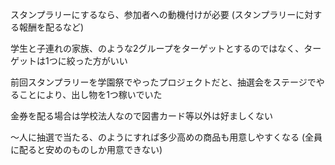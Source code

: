 スタンプラリーにするなら、参加者への動機付けが必要
(スタンプラリーに対する報酬を配るなど)

学生と子連れの家族、のような2グループをターゲットとするのではなく、ターゲットは1つに絞った方がいい

前回スタンプラリーを学園祭でやったプロジェクトだと、抽選会をステージでやることにより、出し物を1つ稼いでいた

金券を配る場合は学校法人なので図書カード等以外は好ましくない

～人に抽選で当たる、のようにすれば多少高めの商品も用意しやすくなる
(全員に配ると安めのものしか用意できない)